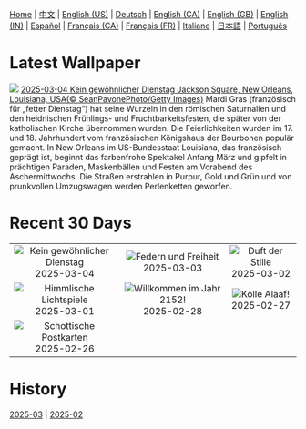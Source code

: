 [Home](../README.md) | [中文](zh-CN.md) | [English (US)](en-US.md) | [Deutsch](de-DE.md) | [English (CA)](en-CA.md) | [English (GB)](en-GB.md) | [English (IN)](en-IN.md) | [Español](es-ES.md) | [Français (CA)](fr-CA.md) | [Français (FR)](fr-FR.md) | [Italiano](it-IT.md) | [日本語](ja-JP.md) | [Português](pt-BR.md)

# Latest Wallpaper
![](https://www.bing.com/th?id=OHR.MardiGrasJackson_DE-DE3939287021_UHD.jpg)
[2025-03-04 Kein gewöhnlicher Dienstag Jackson Square, New Orleans, Louisiana, USA(© SeanPavonePhoto/Getty Images)](https://www.bing.com/th?id=OHR.MardiGrasJackson_DE-DE3939287021_UHD.jpg)
Mardi Gras (französisch für „fetter Dienstag“) hat seine Wurzeln in den römischen Saturnalien und den heidnischen Frühlings- und Fruchtbarkeitsfesten, die später von der katholischen Kirche übernommen wurden. Die Feierlichkeiten wurden im 17. und 18. Jahrhundert vom französischen Königshaus der Bourbonen populär gemacht. In New Orleans im US-Bundesstaat Louisiana, das französisch geprägt ist, beginnt das farbenfrohe Spektakel Anfang März und gipfelt in prächtigen Paraden, Maskenbällen und Festen am Vorabend des Aschermittwochs. Die Straßen erstrahlen in Purpur, Gold und Grün und von prunkvollen Umzugswagen werden Perlenketten geworfen.

# Recent 30 Days
|  |  |  |
|:---:|:---:|:---:|
| ![](https://www.bing.com/th?id=OHR.MardiGrasJackson_DE-DE3939287021_400x240.jpg "Kein gewöhnlicher Dienstag") 2025-03-04 | ![](https://www.bing.com/th?id=OHR.HornbillPair_DE-DE7709056749_400x240.jpg "Federn und Freiheit") 2025-03-03 | ![](https://www.bing.com/th?id=OHR.EucalyptusForest_DE-DE6075329561_400x240.jpg "Duft der Stille") 2025-03-02 |
| ![](https://www.bing.com/th?id=OHR.MaligneLakeJasper_DE-DE5640949329_400x240.jpg "Himmlische Lichtspiele") 2025-03-01 | ![](https://www.bing.com/th?id=OHR.BhutanMonastery_DE-DE8934073002_400x240.jpg "Willkommen im Jahr 2152!") 2025-02-28 | ![](https://www.bing.com/th?id=OHR.CologneNight_DE-DE4660512744_400x240.jpg "Kölle Alaaf!") 2025-02-27 |
| ![](https://www.bing.com/th?id=OHR.ArgyllStalker_DE-DE7352876454_400x240.jpg "Schottische Postkarten") 2025-02-26 |  |  |

# History
[2025-03](../archives/wallpaper/de-DE/w_2025_03.md) | [2025-02](../archives/wallpaper/de-DE/w_2025_02.md)
